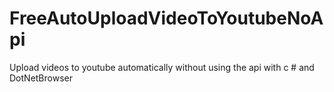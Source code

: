 # FreeAutoUploadVideoToYoutubeNoApi
Upload videos to youtube automatically without using the api with c # and DotNetBrowser
